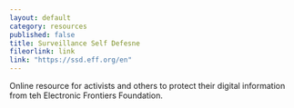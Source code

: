 ```yaml
---
layout: default
category: resources
published: false
title: Surveillance Self Defesne
fileorlink: link
link: "https://ssd.eff.org/en"
---
```


Online resource for activists and others to protect their digital information from teh Electronic Frontiers Foundation.